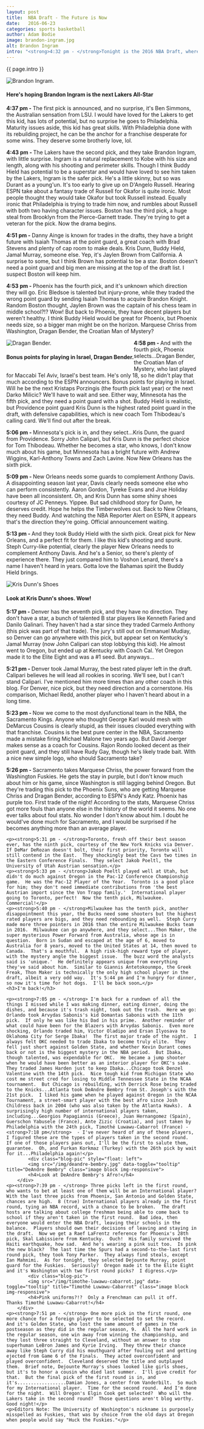 ```yaml
---
layout: post
title:  NBA Draft - The Future is Now
date:   2016-06-23
categories: sports basketball
author: Adam Bodie
image: brandon-ingram.jpg
alt: Brandon Ingram
intro: "<strong>4:32 pm - </strong>Tonight is the 2016 NBA Draft, where the young stars join their new teams.  For my team, the Lakers, with the number 2 pick, hope to pick their next star...just like they did last year with D'Angelo Russell.  While Russell wasn't an immediate superstar, only time will tell if he lives up to the hype.  Who will the Lakers take with the number 2 picks.  All signs point to Duke forward Brandon Ingram, but the Lakers pick will be announced in 10 minutes."
---
```

<div class="article">
<p> {{ page.intro }}</p>
<div class="blog-pic">
		<img src="/img/brandon-ingram.jpg" data-toggle="tooltip" title="Brandon Ingram." class="image block img-responsive">
		<h4>Here's hoping Brandon Ingram is the next Lakers All-Star</h4>
</div>
	<p><strong>4:37 pm - </strong>The first pick is announced, and no surprise, it's Ben Simmons, the Australian sensation from LSU.  I would have loved for the Lakers to get this kid, has lots of potential, but no surprise he goes to Philadelphia.  Maturity issues aside, this kid has great skills.  With Philadelphia done with its rebuilding project, he can be the anchor for a franchise desperate for some wins.  They deserve some brotherly love, lol.</p>
	<p><strong>4:43 pm - </strong>The Lakers have the second pick, and they take Brandon Ingram, with little surprise.  Ingram is a natural replacement to Kobe with his size and length, along with his shooting and perimeter skills.  Though I think Buddy Hield has potential to be a superstar and would have loved to see him taken by the Lakers, Ingram is the safer pick.  He's a little skinny, but so was Durant as a young'un.  It's too early to give up on D'Angelo Russell.  Hearing ESPN take about a fantasy trade of Russell for Okafor is quite ironic.  Most people thought they would take Okafor but took Russell instead.  Equally ironic that Philadelphia is trying to trade him now, and rumbles about Russell with both two having character issues.  Boston has the third pick, a huge steal from Brooklyn from the Pierce-Garnett trade.  They're trying to get a veteran for the pick.  Now the drama begins.</p>
	<p><strong>4:51 pm - </strong>Danny Ainge is known for trades in the drafts, they have a bright future with Isaiah Thomas at the point guard, a great coach with Brad Stevens and plenty of cap room to make deals.  Kris Dunn, Buddy Hield, Jamal Murray, someone else.  Yep, it's Jaylen Brown from California.  A surprise to some, but I think Brown has potential to be a star.  Boston doesn't need a point guard and big men are missing at the top of the draft list.  I suspect Boston will keep him.</p>
	<p><strong>4:53 pm - </strong>Phoenix has the fourth pick, and it's unknown which direction they will go.  Eric Bledsoe is talented but injury-prone, while they traded the wrong point guard by sending Isaiah Thomas to acquire Brandon Knight.  Random Boston thought, Jaylen Brown was the captain of his chess team in middle school?!?  Wow!  But back to Phoenix, they have decent players but weren't healthy.  I think Buddy Hield would be great for Phoenix, but Phoenix needs size, so a bigger man might be on the horizon.  Marquese Chriss from Washington, Dragan Bender, the Croatian Man of Mystery?</p>
<div class="blog-pic" style="float: left">
		<img src="/img/dragan-bender.jpg" data-toggle="tooltip" title="Dragan Bender." class="image block img-responsive">
		<h4>Bonus points for playing in Israel, Dragan Bender.</h4>
</div>
	<p><strong>4:58 pm - </strong>And with the fourth pick, Phoenix selects...Dragan Bender, the Croatian Man of Mystery, who last played for Maccabi Tel Aviv, Israel's best team.  He's only 18, so he didn't play that much according to the ESPN announcers.  Bonus points for playing in Israel.  Will he be the next Kristaps Porzingis (the fourth pick last year) or the next Darko Milicic?  We'll have to wait and see.  Either way, Minnesota has the fifth pick, and they need a point guard with a shot.  Buddy Hield is realistic, but Providence point guard Kris Dunn is the highest rated point guard in the draft, with defensive capabilities, which is new coach Tom Thibodeau's calling card.  We'll find out after the break.</p>
	<p><strong>5:06 pm - </strong>Minnesota's pick is in, and they select...Kris Dunn, the guard from Providence.  Sorry John Calipari, but Kris Dunn is the perfect choice for Tom Thibodeau.  Whether he becomes a star, who knows, I don't know much about his game, but Minnesota has a bright future with Andrew Wiggins, Karl-Anthony Towns and Zach Lavine.  Now New Orleans has the sixth pick.</p>
	<p><strong>5:09 pm - </strong>New Orleans needs some guards to complement Anthony Davis.  A disappointing season last year, Davis clearly needs someone else who can perform consistently.  Aaron Gordon, Tyreke Evans and Jrue Holiday have been all inconsistent.  Oh, and Kris Dunn has some shiny shoes courtesy of JC Penneys.  Yippee.  But sad childhood story for Dunn, he deserves credit.  Hope he helps the Timberwolves out.  Back to New Orleans, they need Buddy.  And watching the NBA Reporter Alert on ESPN, it appears that's the direction they're going.  Official announcement waiting.</p>
	<p><strong>5:13 pm - </strong>And they took Buddy Hield with the sixth pick.  Great pick for New Orleans, and a perfect fit for them.  I like this kid's shooting and spunk.  Steph Curry-like potential, clearly the player New Orleans needs to complement Anthony Davis.  And he's a Senior, so there's plenty of experience there.  They just compared him to Voshon Lenard, there's a name I haven't heard in years.  Gotta love the Bahamas spirit the Buddy Hield brings.</p>
<div class="blog-pic">
		<img src="/img/dunn-kris-gucci.jpg" data-toggle="tooltip" title="Kris Dunn's Shoes" class="image block img-responsive">
		<h4>Look at Kris Dunn's shoes.  Wow!</h4>
</div>
	<p><strong>5:17 pm - </strong>Denver has the seventh pick, and they have no direction.  They don't have a star, a bunch of talented B star players like Kenneth Faried and Danilo Galinari.  They haven't had a star since they traded Carmelo Anthony (this pick was part of that trade).  The jury's still out on Emmanuel Mudiay, so Denver can go anywhere with this pick, but appear set on Kentucky's Jamal Murray (now John Calipari can stop lobbying this kid).  He almost went to Oregon, but ended up at Kentucky with Coach Cal.  Yet Oregon made it to the Elite Eight and was a #1 seed.  But anyways...</p>
	<p><strong>5:21 pm - </strong>Denver took Jamal Murray, the best rated player left in the draft.  Calipari believes he will lead all rookies in scoring.  We'll see, but I can't stand Calipari.  I've mentioned him more times than any other coach in this blog.  For Denver, nice pick, but they need direction and a cornerstone.  His comparison, Michael Redd, another player who I haven't heard about in a long time.</p>
	<p><strong>5:23 pm - </strong>Now we come to the most dysfunctional team in the NBA, the Sacramento Kings.  Anyone who thought George Karl would mesh with DeMarcus Cousins is clearly stupid, as their issues clouded everything with that franchise.  Cousins is the best pure center in the NBA, Sacramento made a mistake firing Michael Malone two years ago.  But David Joerger makes sense as a coach for Cousins.  Rajon Rondo looked decent as their point guard, and they still have Rudy Gay, though he's likely trade bait.  WIth a nice new simple logo, who should Sacramento take?</p>
	<p><strong>5:26 pm - </strong>Sacramento takes Marquese Chriss, the power forward from the Washington Fuskies.  He gets the stay in purple, but I don't know much about him or his game, since Washington is still lagging behind Oregon.  But they're trading this pick to the Phoenix Suns, who are getting Marquese Chriss and Dragan Bender, according to ESPN's Andy Katz.  Phoenix has purple too.  First trade of the night!  According to the stats, Marquese Chriss got more fouls than anyone else in the history of the world it seems.  No one ever talks about foul stats.  No wonder I don't know about him.  I doubt he would've done much for Sacramento, and I would be surprised if he becomes anything more than an average player.</p>
	
	<p><strong>5:31 pm - </strong>Toronto, fresh off their best season ever, has the ninth pick, courtesy of the New York Knicks via Denver.  If DeMar DeRozan doesn't bolt, their first priority, Toronto will still contend in the East.  They shockingly beat the Cavs two times in the Eastern Conference Finals.  They select Jakob Poeltl, the University of Utah Austrian sensation.</p>
	<p><strong>5:33 pm - </strong>Jakob Poeltl played well at Utah, but didn't do much against Oregon in the Pac-12 Conference Championship game.  He was the Pac-12 Player of the Year.  Toronto is a good place for him; they don't need immediate contributions from 'the best Austrian import since the Von Trapp family.'  International player going to Toronto, perfect!  Now the tenth pick, Milwaukee.  Commercial!</p>
	<p><strong>5:40 pm - </strong>Milwaukee has the tenth pick, another disappointment this year, the Bucks need some shooters but the highest rated players are bigs, and they need rebounding as well.  Steph Curry made more three pointers in 2016 than the entire Milwaukee Bucks team in 2016.  Milwaukee can go anywhere, and they select...Thon Maker, the super mysterious Power Forward from Australia, whose age is in question.  Born in Sudan and escaped at the age of 6, moved to Australia for 8 years, moved to the United States at 14, then moved to Canada.  That's a mouthful.  A high risk-high reward type of player, with the mystery angle the biggest issue.  The buzz word the analysts said is 'unique.'  He definitely appears unique from everything they've said about him.  Similar to Giannis Antetokounmpo, the Greek Freak, Thon Maker is technically the only high school player in the draft, albeit a very odd way.  It's 5:44 pm and I'm hungry for dinner, so now it's time for hot dogs.  I'll be back soon…</p>
	<h3>I'm back!</h3>
	
	<p><strong>7:05 pm - </strong> I'm back for a rundown of all the things I missed while I was making dinner, eating dinner, doing the dishes, and because it's trash night, took out the trash.  Here we go:  Orlando took Arvydas Sabonis's kid Domantas Sabonis with the 11th pick.  If only he was like his Dad in his prime.  Another reminder of what could have been for the Blazers with Arvydas Sabonis.  Even more shocking, Orlando traded him, Victor Oladipo and Ersan Ilyosava to Oklahoma City for Serge Ibaka!  The first major trade of the night.  I always felt OKC needed to trade Ibaka to become truly elite.  They fell just short against Golden State, and whether Kevin Durant comes back or not is the biggest mystery in the NBA period.  But Ibaka, though talented, was expendable for OKC.  He became a jump shooter when he would have been better as an interior player for OKC's sake.  They traded James Harden just to keep Ibaka...Chicago took Denzel Valentine with the 14th pick.  Nice tough kid from Michigan State who cost me street cred for losing to Middle Tennessee State in the NCAA tournament.  But Chicago is rebuilding, with Derrick Rose being traded to the Knicks...Atlanta took DeAndre Bembry from St. Joseph's with the 21st pick.  I liked his game when he played against Oregon in the NCAA Tournament, a street-smart player with the best afro since Josh Childress back in 2004 (who was also taken by the Atlanta Hawks).  A surprisingly high number of international players taken, including...Georgios Papagiannis (Greece), Juan Hernangomez (Spain), Guerschon Yabusele (France), Ante Zizic (Croatia), and just taken by Philadelphia with the 24th pick, Timothé Luwawu-Cabarrot (France) - <strong>7:18 pm</strong>  - I've never heard of any of these players, I figured these are the types of players taken in the second round.  If one of those players pans out, I'll be the first to salute them, guarantee.  Oh, and Furkan Korkmaz (Turkey) with the 26th pick by wait for it...Philadelphia again!</p>
			<div class="blog-pic" style="float: left">
			<img src="/img/deandre-bembry.jpg" data-toggle="tooltip" title="DeAndre Bembry" class="image block img-responsive">
			<h4>Look at DeAndre Bembry's Afro!</h4>
		</div>
	<p><strong>7:39 pm - </strong> Three picks left in the first round, who wants to bet at least one of them will be an International player?  With the last three picks from Phoenix, San Antonio and Golden State, chances are high.  8 (true) International players already in the first round, tying an NBA record, with a chance to be broken.  The draft hosts are talking about college freshman being able to come back to school if they aren't taken in the first round.  Bad idea, then everyone would enter the NBA Draft, leaving their schools in the balance.  Players should own their decisions of leaving and staying in the draft.  Now we get a Raef LaFrentz reference for Phoenix's 28th pick, Skal Labissiere from Kentucky.  Ouch!  His family survived the Haiti earthquake, how sad.  And he's wearing a pink suit too.  Is pink the new black?  The last time the Spurs had a second-to-the-last first round pick, they took Tony Parker.  They always find steals, except Ian Mahmimi.  As for tonight, they selected Dejounte Murray, point guard for the Fuskies.  Seriously?  Oregon made it to the Elite Eight and it's Washington with two first round picks?  I digress.</p>
			<div class="blog-pic">
			<img src="/img/timothe-luwawu-cabarrot.jpg" data-toggle="tooltip" title="Timothé Luwawu-Cabarrot" class="image block img-responsive">
			<h4>Pink uniforms?!?  Only a Frenchman can pull it off.  Thanks Timothé Luwawu-Cabarrot!</h4>
		</div>
	<p><strong>7:51 pm - </strong> One more pick in the first round, one more chance for a foreign player to be selected to set the record.  And it's Golden State, who lost the same amount of games in the postseason as they did in the regular season, 9.  All the hard work in the regular season, one win away from winning the championship, and they lost three straight to Cleveland, without an answer to stop superhuman LeBron James and Kyrie Irving.  They threw their chance away like Steph Curry did his mouthguard after fouling out and getting ejected from Game 6 of the Finals.  They acted overconfident and played overconfident.  Cleveland deserved the title and outplayed them.  Brief note, Dejounte Murray's shoes looked like girls shoes, but it's to honor a cousin who died last summer.  I'll give credit for that.  But the final pick of the first round is in, and it's..................Damian Jones, a center from Vanderbilt.  So much for my International player.  Time for the second round.  And I'm done for the night.  Will Oregon's Elgin Cook get selected?  Who will the Lakers take in the second round?  Those questions aren't blog worthy.  Good night!</p>
	<p>Editors Note: The University of Washington's nickname is purposely misspelled as Fuskies, that was by choice from the old days at Oregon when people would say "Huck the Fuskies."</p>
</div>

